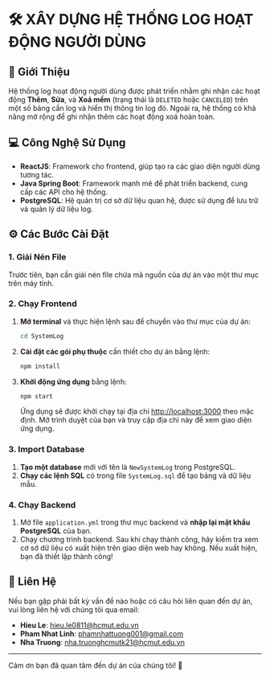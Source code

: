 # 🛠️ XÂY DỰNG HỆ THỐNG LOG HOẠT ĐỘNG NGƯỜI DÙNG

## 📖 Giới Thiệu

Hệ thống log hoạt động người dùng được phát triển nhằm ghi nhận các hoạt động **Thêm**, **Sửa**, và **Xoá mềm** (trạng thái là `DELETED` hoặc `CANCELED`) trên một số bảng cần log và hiển thị thông tin log đó. Ngoài ra, hệ thống có khả năng mở rộng để ghi nhận thêm các hoạt động xoá hoàn toàn.

## 💻 Công Nghệ Sử Dụng

- **ReactJS**: Framework cho frontend, giúp tạo ra các giao diện người dùng tương tác.
- **Java Spring Boot**: Framework mạnh mẽ để phát triển backend, cung cấp các API cho hệ thống.
- **PostgreSQL**: Hệ quản trị cơ sở dữ liệu quan hệ, được sử dụng để lưu trữ và quản lý dữ liệu log.

## ⚙️ Các Bước Cài Đặt

### 1. Giải Nén File

Trước tiên, bạn cần giải nén file chứa mã nguồn của dự án vào một thư mục trên máy tính.

### 2. Chạy Frontend

1. **Mở terminal** và thực hiện lệnh sau để chuyển vào thư mục của dự án:

    ```bash
    cd SystemLog
    ```

2. **Cài đặt các gói phụ thuộc** cần thiết cho dự án bằng lệnh:

    ```bash
    npm install
    ```

3. **Khởi động ứng dụng** bằng lệnh:

    ```bash
    npm start
    ```

   Ứng dụng sẽ được khởi chạy tại địa chỉ [http://localhost:3000](http://localhost:3000) theo mặc định. Mở trình duyệt của bạn và truy cập địa chỉ này để xem giao diện ứng dụng.

### 3. Import Database

1. **Tạo một database** mới với tên là `NewSystemLog` trong PostgreSQL.
2. **Chạy các lệnh SQL** có trong file `SystemLog.sql` để tạo bảng và dữ liệu mẫu.

### 4. Chạy Backend

1. Mở file `application.yml` trong thư mục backend và **nhập lại mật khẩu PostgreSQL** của bạn.
2. Chạy chương trình backend. Sau khi chạy thành công, hãy kiểm tra xem cơ sở dữ liệu có xuất hiện trên giao diện web hay không. Nếu xuất hiện, bạn đã thiết lập thành công!

## 📧 Liên Hệ

Nếu bạn gặp phải bất kỳ vấn đề nào hoặc có câu hỏi liên quan đến dự án, vui lòng liên hệ với chúng tôi qua email:

- **Hieu Le**: [hieu.le0811@hcmut.edu.vn](mailto:hieu.le0811@hcmut.edu.vn)
- **Pham Nhat Linh**: [phamnhattuong001@gmail.com](mailto:phamnhattuong001@gmail.com)
- **Nha Truong**: [nha.truonghcmutk21@hcmut.edu.vn](mailto:nha.truonghcmutk21@hcmut.edu.vn)

---

Cảm ơn bạn đã quan tâm đến dự án của chúng tôi! 🌟
